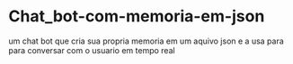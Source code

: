 # Chat_bot-com-memoria-em-json
um chat bot que cria sua propria memoria em um aquivo json e a usa para para conversar com o usuario em tempo real
